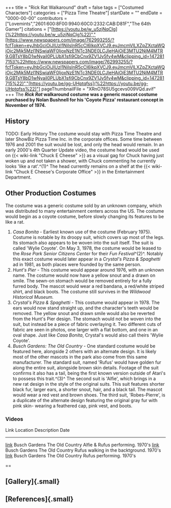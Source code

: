 +++
title = "Rick Rat Walkaround"
draft = false
tags = ["Costumed Characters"]
categories = ["Pizza Time Theatre"]
startDate = ""
endDate = "0000-00-00"
contributors = ["Lovemints","2601:600:8F00:9940:60C0:2332:CAB:D81F","The 64th Gamer"]
citations = ["[https://youtu.be/w_u5zjNqClg](%22https://youtu.be/w_u5zjNqClg%22)","[https://www.newspapers.com/image/762993255/?fcfToken=eyJhbGciOiJIUzI1NiIsInR5cCI6IkpXVCJ9.eyJmcmVlLXZpZXctaWQiOjc2Mjk5MzI1NSwiaWF0IjoxNzE1NTc3NDE0LCJleHAiOjE3MTU2NjM4MTR9.GBTsY8bD1wNyail0PLUbX1sfi9CbCnx9ZV1Jv5fv4wM&clipping_id=147281715](%22https://www.newspapers.com/image/762993255/?fcfToken=eyJhbGciOiJIUzI1NiIsInR5cCI6IkpXVCJ9.eyJmcmVlLXZpZXctaWQiOjc2Mjk5MzI1NSwiaWF0IjoxNzE1NTc3NDE0LCJleHAiOjE3MTU2NjM4MTR9.GBTsY8bD1wNyail0PLUbX1sfi9CbCnx9ZV1Jv5fv4wM&clipping_id=147281715%22)","[https://youtu.be/gg-UHptqfss](%22https://youtu.be/gg-UHptqfss%22)"]
pageThumbnailFile = "XRnO78SU5gcevs009VQd.avif"
+++
The ***Rick Rat* walkaround costume was a generic mascot costume purchased by Nolan Bushnell for his 'Coyote Pizza' restaurant concept in November of 1974.**

## History

TODO: Early History
The costume would stay with Pizza Time Theatre and later ShowBiz Pizza Time Inc. in the corporate offices. Some time between 1976 and 2001 the suit would be lost, and only the head would remain.
In an early 2000's 4th Quarter Update video, the costume head would be used on {{< wiki-link "Chuck E Cheese" >}} as a visual gag for Chuck having just woken up and not taken a shower, with Chuck commenting he currently looks 'like a rat'.^(1)^
The head currently remains on a shelf at the {{< wiki-link "Chuck E Cheese's Corporate Office" >}} in the Entertainment Department.

## Other Production Costumes

The costume was a generic costume sold by an unknown company, which was distributed to many entertainment centers across the US. The costume would begin as a coyote costume, before slowly changing its features to be like a rat.

1.  *Casa Bonita* - Earliest known use of the costume (February 1975). Costume is notable by its droopy suit, which covers up most of the legs. Its stomach also appears to be woven into the suit itself. The suit is called 'Wylie Coyote'. On May 3, 1978, the costume would be leased to the *Rose Park Senior Citizens Center* for their *Fun Festival*^(2)^. Notably this exact costume would later appear in a *Crystal's Pizza & Spaghetti* ad in 1981, as both places were founded by the same person.
2.  *Hunt's Pier* - This costume would appear around 1976, with an unknown name. The costume would now have a yellow snout and a drawn on smile. The sewn-on stomach would be removed entirely for a fully furred body. The mascot would wear a red bandana, a red/white striped shirt, and black boots. The costume still survives in the *Wildwood Historical Museum.*
3.  *Crystal's Pizza & Spaghetti* - This costume would appear in 1978. The ears would now stand straight up, and the character's teeth would be removed. The yellow snout and drawn smile would also be reverted from the Hunt's Pier design. The stomach would not be woven into the suit, but instead be a piece of fabric overlaying it. Two different cuts of fabric are seen in photos, one larger with a flat bottom, and one in an oval shape. Just like *Casa Bonita*, Crystal's would also call theirs 'Wylie Coyote'.
4.  *Busch Gardens: The Old Country* - One standard costume would be featured here, alongside 2 others with an alternate design. It is likely most of the other mascots in the park also come from this same manufacturer. The standard suit, named 'Rufus' would have golden fur along the entire suit, alongside brown skin details. Footage of the suit confirms it also has a tail, being the first known version outside of Atari's to possess this trait.^(3)^ The second suit is 'Alfie', which brings in a new rat design in the style of the original suits. This suit features shorter black fur, larger ears, a shorter snout, hair, and a black tail. The mascot would wear a red vest and brown shoes. The third suit, 'Robes-Pierre', is a duplicate of the alternate design featuring the original gray fur with pink skin- wearing a feathered cap, pink vest, and boots.

### Videos

  Link                                         Location                        Description                         Date
  -------------------------------------------- ------------------------------- ----------------------------------- ---------
  [link](https://youtu.be/gg-UHptqfss?t=226)   Busch Gardens The Old Country   Alfie & Rufus performing.           1970's
  [link](https://youtu.be/wf_jT0oeCIQ?t=141)   Busch Gardens The Old Country   Rufus walking in the backtground.   1970's
  [link](https://youtu.be/wf_jT0oeCIQ?t=319)   Busch Gardens The Old Country   Rufus performing.                   1970's

==

## [Gallery]{.small}

## [References]{.small}
